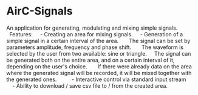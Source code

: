 # AirC-Signals
An application for generating, modulating and mixing simple signals.      Features:     - Creating an area for mixing signals.      - Generation of a simple signal in a certain interval of the area.       The signal can be set by parameters amplitude, frequency and phase shift.       The waveform is selected by the user from two available: sine or triangle.     The signal can be generated both on the entire area, and on a certain interval of it, depending on the user's choice.       If there were already data on the area where the generated signal will be recorded, it will be mixed together with the generated ones.          - Interactive control via standard input stream          - Ability to download / save csv file to / from the created area.
